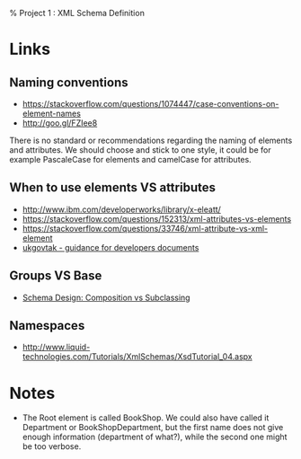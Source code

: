 % Project 1 : XML Schema Definition

# Links

## Naming conventions

* <https://stackoverflow.com/questions/1074447/case-conventions-on-element-names>
* <http://goo.gl/FZIee8>

There is no standard or recommendations regarding the naming of elements and
attributes. We should choose and stick to one style, it could be for example
PascaleCase for elements and camelCase for attributes.

## When to use elements VS attributes

* <http://www.ibm.com/developerworks/library/x-eleatt/>
* <https://stackoverflow.com/questions/152313/xml-attributes-vs-elements>
* <https://stackoverflow.com/questions/33746/xml-attribute-vs-xml-element>
* [ukgovtak - guidance for developers documents](http://goo.gl/bQ2YHs)

## Groups VS Base

* [Schema Design: Composition vs Subclassing](https://lists.w3.org/Archives/Public/xmlschema-dev/2002Apr/0016.html)

## Namespaces

* <http://www.liquid-technologies.com/Tutorials/XmlSchemas/XsdTutorial_04.aspx>

# Notes

* The Root element is called BookShop. We could also have called it Department
or BookShopDepartment, but the first name does not give enough information
(department of what?), while the second one might be too verbose.

